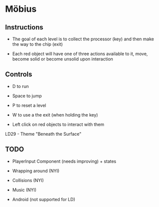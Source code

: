 Möbius
==============================

Instructions
----
- The goal of each level is to collect the processor (key) and then make the way to the chip (exit)

- Each red object will have one of three actions available to it, move, become solid or become unsolid upon interaction

Controls
----
- D to run

- Space to jump

- P to reset a level

- W to use a the exit (when holding the key)

- Left click on red objects to interact with them



LD29 - Theme "Beneath the Surface"

TODO
----

- PlayerInput Component (needs improving) + states

- Wrapping around (NYI)

- Collisions (NYI)

- Music (NYI)

- Android (not supported for LD)